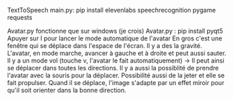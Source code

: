 TextToSpeech main.py: pip install elevenlabs speechrecognition pygame requests

Avatar.py fonctionne que sur windows (je crois)
Avatar.py : pip install pyqt5 
Apuyer sur I pour lancer le mode automatique de l'avatar
En gros c'est une fenêtre qui se déplace dans l'espace de l'écran. Il y a des la gravité. L'avatar, en mode marche, avancer à gauche et à droite et peut aussi sauter. Il y a un mode vol (touche v, l'avatar le fait automatiquement) -> Il peut ainsi se déplacer dans toutes les directions. 
Il y a aussi la possiblité de prendre l'avatar avec la souris pour la déplacer. Possibilité aussi de la jeter et elle se fait propulser.
Quand il se déplace, l'image s'adapte par un effet miroir pour qu'il soit orienter dans la bonne direction.
